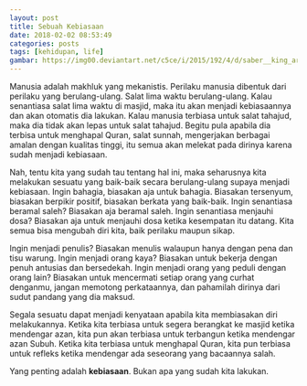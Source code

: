 ```yaml
---
layout: post
title: Sebuah Kebiasaan
date: 2018-02-02 08:53:49
categories: posts
tags: [kehidupan, life]
gambar: https://img00.deviantart.net/c5ce/i/2015/192/4/d/saber__king_arturia_by_redrook96-d90twn4.jpg
---
```


Manusia adalah makhluk yang mekanistis. Perilaku manusia dibentuk dari perilaku yang berulang-ulang. Salat lima waktu berulang-ulang. Kalau senantiasa salat lima waktu di masjid, maka itu akan menjadi kebiasaannya dan akan otomatis dia lakukan. Kalau manusia terbiasa untuk salat tahajud, maka dia tidak akan lepas untuk salat tahajud. Begitu pula apabila dia terbisa untuk menghapal Quran, salat sunnah, mengerjakan berbagai amalan dengan kualitas tinggi, itu semua akan melekat pada dirinya karena sudah menjadi kebiasaan.

Nah, tentu kita yang sudah tau tentang hal ini, maka seharusnya kita melakukan sesuatu yang baik-baik secara berulang-ulang supaya menjadi kebiasaan. Ingin bahagia, biasakan aja untuk bahagia. Biasakan tersenyum, biasakan berpikir positif, biasakan berkata yang baik-baik. Ingin senantiasa beramal saleh? Biasakan aja beramal saleh. Ingin senantiasa menjauhi dosa? Biasakan aja untuk menjauhi dosa ketika kesempatan itu datang. Kita semua bisa mengubah diri kita, baik perilaku maupun sikap.

Ingin menjadi penulis? Biasakan menulis walaupun hanya dengan pena dan tisu warung. Ingin menjadi orang kaya? Biasakan untuk bekerja dengan penuh antusias dan bersedekah. Ingin menjadi orang yang peduli dengan orang lain? Biasakan untuk mencermati setiap orang yang curhat denganmu, jangan memotong perkataannya, dan pahamilah dirinya dari sudut pandang yang dia maksud.

Segala sesuatu dapat menjadi kenyataan apabila kita membiasakan diri melakukannya. Ketika kita terbiasa untuk segera berangkat ke masjid ketika mendengar azan, kita pun akan terbiasa untuk terbangun ketika mendengar azan Subuh. Ketika kita terbiasa untuk menghapal Quran, kita pun terbiasa untuk refleks ketika mendengar ada seseorang yang bacaannya salah.

Yang penting adalah __kebiasaan__. Bukan apa yang sudah kita lakukan.